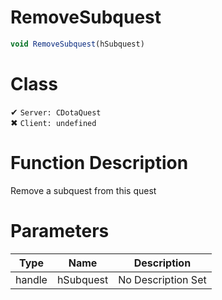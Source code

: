 # RemoveSubquest
```js
void RemoveSubquest(hSubquest)
```
# Class
✔ `Server: CDotaQuest`  
✖ `Client: undefined`  

# Function Description
Remove a subquest from this quest
# Parameters
Type|Name|Description
--|--|--
handle|hSubquest|No Description Set
